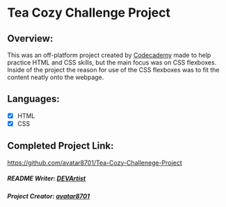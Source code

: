 # Tea Cozy Challenge Project

## Overview:
This was an off-platform project created by [Codecademy](https://www.codecademy.com/) made to help practice HTML and CSS skills, but the main focus was on CSS flexboxes. Inside of the project the reason for use of the CSS flexboxes was to fit the content neatly onto the webpage.

## Languages:
 - [x] HTML
 - [x] CSS

## Completed Project Link:
https://github.com/avatar8701/Tea-Cozy-Challenege-Project
<br>
##### README Writer: [DEVArtist](https://github.com/DEVArt1st) 
##### Project Creator: [avatar8701](https://github.com/avatar8701)
